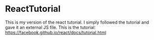 # ReactTutorial
This is my version of the react tutorial. I simply followed the tutorial and gave it an external JS file. 
This is the tutorial: https://facebook.github.io/react/docs/tutorial.html
